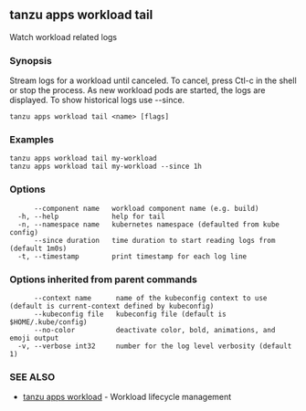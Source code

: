 ## tanzu apps workload tail

Watch workload related logs

### Synopsis

Stream logs for a workload until canceled. To cancel, press Ctl-c in
the shell or stop the process. As new workload pods are started, the logs
are displayed. To show historical logs use --since.

```
tanzu apps workload tail <name> [flags]
```

### Examples

```
tanzu apps workload tail my-workload
tanzu apps workload tail my-workload --since 1h
```

### Options

```
      --component name   workload component name (e.g. build)
  -h, --help             help for tail
  -n, --namespace name   kubernetes namespace (defaulted from kube config)
      --since duration   time duration to start reading logs from (default 1m0s)
  -t, --timestamp        print timestamp for each log line
```

### Options inherited from parent commands

```
      --context name      name of the kubeconfig context to use (default is current-context defined by kubeconfig)
      --kubeconfig file   kubeconfig file (default is $HOME/.kube/config)
      --no-color          deactivate color, bold, animations, and emoji output
  -v, --verbose int32     number for the log level verbosity (default 1)
```

### SEE ALSO

* [tanzu apps workload](tanzu_apps_workload.md)	 - Workload lifecycle management

